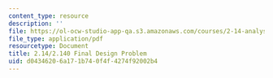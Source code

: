 ```yaml
---
content_type: resource
description: ''
file: https://ol-ocw-studio-app-qa.s3.amazonaws.com/courses/2-14-analysis-and-design-of-feedback-control-systems-spring-2014/d04346206a171b740f4f4274f92002b4_MIT2_14S14_Fin_Desgn_Prob.pdf
file_type: application/pdf
resourcetype: Document
title: 2.14/2.140 Final Design Problem
uid: d0434620-6a17-1b74-0f4f-4274f92002b4
---
```

